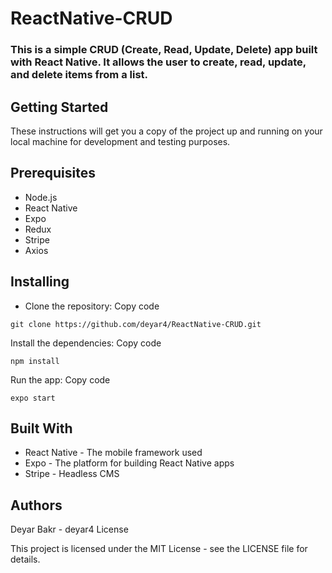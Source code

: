 # ReactNative-CRUD

### This is a simple CRUD (Create, Read, Update, Delete) app built with React Native. It allows the user to create, read, update, and delete items from a list.

## Getting Started

These instructions will get you a copy of the project up and running on your local machine for development and testing purposes.

## Prerequisites
- Node.js
- React Native
- Expo
- Redux
- Stripe
- Axios
## Installing
- Clone the repository:
Copy code
```
git clone https://github.com/deyar4/ReactNative-CRUD.git
```
Install the dependencies:
Copy code
```
npm install
```
Run the app:
Copy code
```
expo start
```
## Built With

- React Native - The mobile framework used
- Expo - The platform for building React Native apps
- Stripe - Headless CMS
## Authors
Deyar Bakr - deyar4
License

This project is licensed under the MIT License - see the LICENSE file for details.


